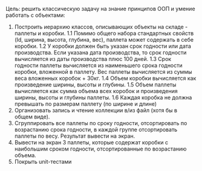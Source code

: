 Цель: решить классическую задачу на знание принципов ООП и умение работать с объектами:

1. Построить иерархию классов, описывающих объекты на складе - паллеты и коробки.
 1.1 Помимо общего набора стандартных свойств (Id, ширина, высота, глубина, вес), паллета может содержать в себе коробки.
 1.2 У коробки должен быть указан срок годности или дата производства. Если указана дата производства, то срок годности вычисляется из даты производства плюс 100 дней.
 1.3 Срок годности паллеты вычисляется из наименьшего срока годности коробки, вложенной в паллету. Вес паллеты вычисляется из суммы веса вложенных коробок + 30кг.
 1.4 Объем коробки вычисляется как произведение ширины, высоты и глубины.
 1.5 Объем паллеты вычисляется как сумма объема всех коробок и произведения ширины, высоты и глубины паллеты.
 1.6 Каждая коробка не должна превышать по размерам паллету (по ширине и длине)
2. Организовать запись и чтение коллекции в/из файл (хотя бы в общем виде).
3. Сгруппировать все паллеты по сроку годности, отсортировать по возрастанию срока годности, в каждой группе отсортировать паллеты по весу. Результат вывести на экран.
4. Вывести на экран 3 паллеты, которые содержат коробки с наибольшим сроком годности, отсортированные по возрастанию объема.
5. Покрыть unit-тестами

